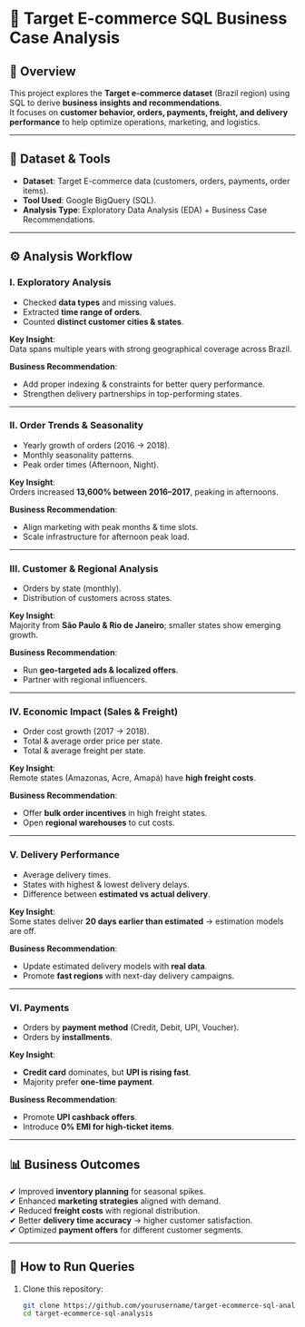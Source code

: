 # 🛒 Target E-commerce SQL Business Case Analysis  

## 📌 Overview  
This project explores the **Target e-commerce dataset** (Brazil region) using SQL to derive **business insights and recommendations**.  
It focuses on **customer behavior, orders, payments, freight, and delivery performance** to help optimize operations, marketing, and logistics.  

---

## 📂 Dataset & Tools  
- **Dataset**: Target E-commerce data (customers, orders, payments, order items).  
- **Tool Used**: Google BigQuery (SQL).  
- **Analysis Type**: Exploratory Data Analysis (EDA) + Business Case Recommendations.  

---

## ⚙️ Analysis Workflow  

### **I. Exploratory Analysis**
- Checked **data types** and missing values.  
- Extracted **time range of orders**.  
- Counted **distinct customer cities & states**.  

**Key Insight**:  
Data spans multiple years with strong geographical coverage across Brazil.  

**Business Recommendation**:  
- Add proper indexing & constraints for better query performance.  
- Strengthen delivery partnerships in top-performing states.  

---

### **II. Order Trends & Seasonality**
- Yearly growth of orders (2016 → 2018).  
- Monthly seasonality patterns.  
- Peak order times (Afternoon, Night).  

**Key Insight**:  
Orders increased **13,600% between 2016–2017**, peaking in afternoons.  

**Business Recommendation**:  
- Align marketing with peak months & time slots.  
- Scale infrastructure for afternoon peak load.  

---

### **III. Customer & Regional Analysis**
- Orders by state (monthly).  
- Distribution of customers across states.  

**Key Insight**:  
Majority from **São Paulo & Rio de Janeiro**; smaller states show emerging growth.  

**Business Recommendation**:  
- Run **geo-targeted ads & localized offers**.  
- Partner with regional influencers.  

---

### **IV. Economic Impact (Sales & Freight)**
- Order cost growth (2017 → 2018).  
- Total & average order price per state.  
- Total & average freight per state.  

**Key Insight**:  
Remote states (Amazonas, Acre, Amapá) have **high freight costs**.  

**Business Recommendation**:  
- Offer **bulk order incentives** in high freight states.  
- Open **regional warehouses** to cut costs.  

---

### **V. Delivery Performance**
- Average delivery times.  
- States with highest & lowest delivery delays.  
- Difference between **estimated vs actual delivery**.  

**Key Insight**:  
Some states deliver **20 days earlier than estimated** → estimation models are off.  

**Business Recommendation**:  
- Update estimated delivery models with **real data**.  
- Promote **fast regions** with next-day delivery campaigns.  

---

### **VI. Payments**
- Orders by **payment method** (Credit, Debit, UPI, Voucher).  
- Orders by **installments**.  

**Key Insight**:  
- **Credit card** dominates, but **UPI is rising fast**.  
- Majority prefer **one-time payment**.  

**Business Recommendation**:  
- Promote **UPI cashback offers**.  
- Introduce **0% EMI for high-ticket items**.  

---

## 📊 Business Outcomes  
✔ Improved **inventory planning** for seasonal spikes.  
✔ Enhanced **marketing strategies** aligned with demand.  
✔ Reduced **freight costs** with regional distribution.  
✔ Better **delivery time accuracy** → higher customer satisfaction.  
✔ Optimized **payment offers** for different customer segments.  

---

## 🚀 How to Run Queries  
1. Clone this repository:  
   ```bash
   git clone https://github.com/yourusername/target-ecommerce-sql-analysis.git
   cd target-ecommerce-sql-analysis
